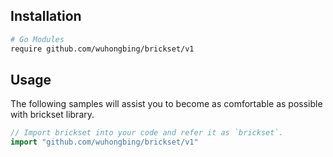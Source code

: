 ## Installation

```bash
# Go Modules
require github.com/wuhongbing/brickset/v1
```

## Usage

The following samples will assist you to become as comfortable as possible with brickset library.

```go
// Import brickset into your code and refer it as `brickset`.
import "github.com/wuhongbing/brickset/v1"
```